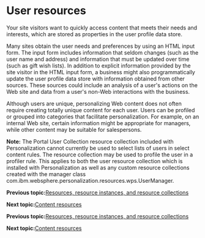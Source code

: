 # User resources

Your site visitors want to quickly access content that meets their needs and interests, which are stored as properties in the user profile data store.

Many sites obtain the user needs and preferences by using an HTML input form. The input form includes information that seldom changes \(such as the user name and address\) and information that must be updated over time \(such as gift wish lists\). In addition to explicit information provided by the site visitor in the HTML input form, a business might also programmatically update the user profile data store with information obtained from other sources. These sources could include an analysis of a user's actions on the Web site and data from a user's non-Web interactions with the business.

Although users are unique, personalizing Web content does not often require creating totally unique content for each user. Users can be profiled or grouped into categories that facilitate personalization. For example, on an internal Web site, certain information might be appropriate for managers, while other content may be suitable for salespersons.

**Note:** The Portal User Collection resource collection included with Personalization cannot currently be used to select lists of users in select content rules. The resource collection may be used to profile the user in a profiler rule. This applies to both the user resource collection which is installed with Personalization as well as any custom resource collections created with the manager class com.ibm.websphere.personalization.resources.wps.UserManager.


**Previous topic:**[Resources, resource instances, and resource collections](../pzn/pzn_resources.md)

**Next topic:**[Content resources](../pzn/pzn_content_resources.md)


**Previous topic:**[Resources, resource instances, and resource collections](../pzn/pzn_resources.md)

**Next topic:**[Content resources](../pzn/pzn_content_resources.md)

